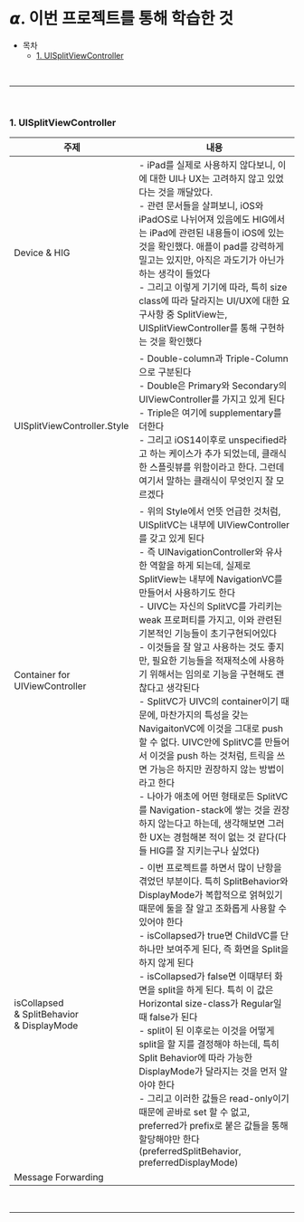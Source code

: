 # 𝞪. 이번 프로젝트를 통해 학습한 것

* 목차
  * [1. UISplitViewController](#1-uisplitviewcontroller)

<br>

---

<br>

### 1. UISplitViewController
| 주제 | 내용 |
| --- | --- |
| Device & HIG | - iPad를 실제로 사용하지 않다보니, 이에 대한 UI나 UX는 고려하지 않고 있었다는 것을 깨달았다. <br> - 관련 문서들을 살펴보니, iOS와 iPadOS로 나뉘어져 있음에도 HIG에서는 iPad에 관련된 내용들이 iOS에 있는 것을 확인했다. 애플이 pad를 강력하게 밀고는 있지만, 아직은 과도기가 아닌가 하는 생각이 들었다 <br> - 그리고 이렇게 기기에 따라, 특히 size class에 따라 달라지는 UI/UX에 대한 요구사항 중 SplitView는, UISplitViewController를 통해 구현하는 것을 확인했다 |
| UISplitViewController.Style | - Double-column과 Triple-Column으로 구분된다 <br> - Double은 Primary와 Secondary의 UIViewController를 가지고 있게 된다 <br> - Triple은 여기에 supplementary를 더한다 <br> - 그리고 iOS14이후로 unspecified라고 하는 케이스가 추가 되었는데, 클래식한 스플릿뷰를 위함이라고 한다. 그런데 여기서 말하는 클래식이 무엇인지 잘 모르겠다 |
| Container for UIViewController | - 위의 Style에서 언뜻 언급한 것처럼, UISplitVC는 내부에 UIViewController를 갖고 있게 된다 <br> - 즉 UINavigationController와 유사한 역할을 하게 되는데, 실제로 SplitView는 내부에 NavigationVC를 만들어서 사용하기도 한다 <br> - UIVC는 자신의 SplitVC를 가리키는 weak 프로퍼티를 가지고, 이와 관련된 기본적인 기능들이 초기구현되어있다 <br> - 이것들을 잘 알고 사용하는 것도 좋지만, 필요한 기능들을 적재적소에 사용하기 위해서는 임의로 기능을 구현해도 괜찮다고 생각된다 <br> - SplitVC가 UIVC의 container이기 때문에, 마찬가지의 특성을 갖는 NavigaitonVC에 이것을 그대로 push할 수 없다. UIVC안에 SplitVC를 만들어서 이것을 push 하는 것처럼, 트릭을 쓰면 가능은 하지만 권장하지 않는 방법이라고 한다 <br> - 나아가 애초에 어떤 형태로든 SplitVC를 Navigation-stack에 쌓는 것을 권장하지 않는다고 하는데, 생각해보면 그러한 UX는 경험해본 적이 없는 것 같다(다들 HIG를 잘 지키는구나 싶었다)  |
| isCollapsed <br> & SplitBehavior <br> & DisplayMode  | - 이번 프로젝트를 하면서 많이 난항을 겪었던 부분이다. 특히 SplitBehavior와 DisplayMode가  복합적으로 얽혀있기 때문에 둘을 잘 알고 조화롭게 사용할 수 있어야 한다 <br> - isCollapsed가 true면 ChildVC를 단 하나만 보여주게 된다, 즉 화면을 Split을 하지 않게 된다 <br> - isCollapsed가 false면 이때부터 화면을 split을 하게 된다. 특히 이 값은 Horizontal size-class가 Regular일 때 false가 된다 <br> - split이 된 이후로는 이것을 어떻게 split을 할 지를 결정해야 하는데, 특히 Split Behavior에 따라 가능한 DisplayMode가 달라지는 것을 먼저 알아야 한다 <br> - 그리고 이러한 값들은 read-only이기 때문에 곧바로 set 할 수 없고, preferred가 prefix로 붙은 값들을 통해 할당해야만 한다(preferredSplitBehavior, preferredDisplayMode) |
| Message Forwarding ||


<br>

---
